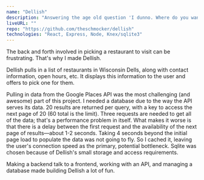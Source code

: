 ```yaml
---
name: "Dellish"
description: "Answering the age old question 'I dunno. Where do you wanna eat?'"
liveURL: ""
repo: "https://github.com/theschmocker/dellish"
technologies: "React, Express, Node, Knex/sqlite3"
---
```


The back and forth involved in picking a restaurant to visit can be frustrating. That's why I made Dellish.

Dellish pulls in a list of restaurants in Wisconsin Dells, along with contact information, open hours, etc. It displays this information to the user and offers to pick one for them. 

Pulling in data from the Google Places API was the most challenging (and awesome) part of this project. I needed a database due to the way the API serves its data. 20 results are returned per query, with a key to access the next page of 20 (60 total is the limit). Three requests are needed to get all of the data; that's a performance problem in itself. What makes it worse is that there is a delay between the first request and the availability of the next page of results&mdash;about 1-2 seconds. Taking 4 seconds beyond the initial page load to populate the data was not going to fly. So I cached it, leaving the user's connection speed as the primary, potential bottleneck. Sqlite was chosen because of Dellish's small storage and access requirements.

Making a backend talk to a frontend, working with an API, and managing a database made building Dellish a lot of fun.
